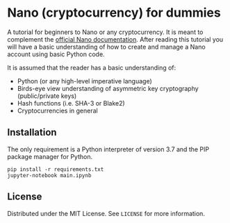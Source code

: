 # Nano (cryptocurrency) for dummies
A tutorial for beginners to Nano or any cryptocurrency. It is meant to complement the [official Nano documentation](https://docs.nano.org/integration-guides/the-basics/). After reading this tutorial you will have a basic understanding of how to create and manage a Nano account using basic Python code.

It is assumed that the reader has a basic understanding of:
- Python (or any high-level imperative language)
- Birds-eye view understanding of asymmetric key cryptography (public/private keys)
- Hash functions (i.e. SHA-3 or Blake2)
- Cryptocurrencies in general

## Installation
The only requirement is a Python interpreter of version 3.7 and the PIP package manager for Python.

```
pip install -r requirements.txt
jupyter-notebook main.ipynb
```

<!-- LICENSE -->
## License

Distributed under the MIT License. See `LICENSE` for more information.
